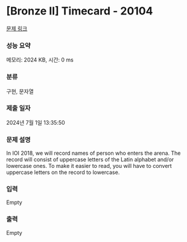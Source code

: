 # [Bronze II] Timecard - 20104 

[문제 링크](https://www.acmicpc.net/problem/20104) 

### 성능 요약

메모리: 2024 KB, 시간: 0 ms

### 분류

구현, 문자열

### 제출 일자

2024년 7월 1일 13:35:50

### 문제 설명

<p>In IOI 2018, we will record names of person who enters the arena. The record will consist of uppercase letters of the Latin alphabet and/or lowercase ones. To make it easier to read, you will have to convert uppercase letters on the record to lowercase.</p>

### 입력 

 Empty

### 출력 

 Empty

